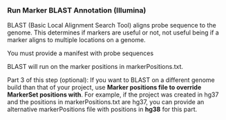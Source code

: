### Run Marker BLAST Annotation (Illumina)

BLAST (Basic Local Alignment Search Tool) aligns probe sequence to the genome. This determines if markers are useful or not, not useful being if a marker aligns to multiple locations on a genome.

You must provide a manifest with probe sequences

BLAST will run on the marker positions in markerPositions.txt.

Part 3 of this step (optional): If you want to BLAST on a different genome build than that of your project, use **Marker positions file to override MarkerSet positions with**. For example, if the project was created in hg37 and the positions in markerPositions.txt are hg37, you can provide an alternative markerPositions file with positions in **hg38** for this part.
